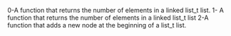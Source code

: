 0-A function that returns the number of elements in a linked list_t list.
1- A function that returns the number of elements in a linked list_t list
2-A function that adds a new node at the beginning of a list_t list.
